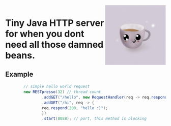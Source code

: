 <img align="right" width="190px" src="./restpresso.png">


# Tiny Java HTTP server for when you dont need all those damned beans.
## Example
```java
        // simple hello world request
        new RESTpresso(32) // thread count
                .addGET("/hello", new RequestHandler(req -> req.respond(200, "Hello world!")))
                .addGET("/hi", req -> {
                req.respond(200, "hello :)");
                })
                .start(8088); // port, this method is blocking
```

